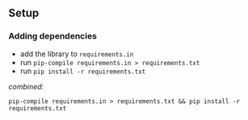 ## Setup

### Adding dependencies

* add the library to `requirements.in`
* run `pip-compile requirements.in > requirements.txt`
* run `pip install -r requirements.txt `

*combined*:
```
pip-compile requirements.in > requirements.txt && pip install -r requirements.txt
```